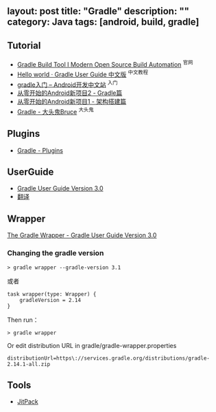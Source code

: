 layout: post
title: "Gradle"
description: ""
category: Java
tags: [android, build, gradle]
---

## Tutorial

- [Gradle Build Tool I Modern Open Source Build Automation](https://gradle.org/)  <sup>官网</sup>
- [Hello world · Gradle User Guide 中文版](https://dongchuan.gitbooks.io/gradle-user-guide-/content/build_script_basics/hello_world.html) <sup>中文教程</sup>
- [gradle入门 – Android开发中文站](http://www.androidchina.net/2155.html) <sup>入门</sup>
- [从零开始的Android新项目2 - Gradle篇](http://blog.zhaiyifan.cn/2016/03/14/android-new-project-from-0-p2/)
- [从零开始的Android新项目1 - 架构搭建篇](http://blog.zhaiyifan.cn/2016/03/14/android-new-project-from-0-p1/)
- [Gradle - 大头鬼Bruce](http://blog.csdn.net/lzyzsd/article/category/2795779) <sup>大头鬼</sup>

## Plugins

- [Gradle - Plugins](https://plugins.gradle.org/)

## UserGuide

- [Gradle User Guide Version 3.0](https://docs.gradle.org/current/userguide/userguide.html)
- [翻译](http://avatarqing.github.io/Gradle-Plugin-User-Guide-Chinese-Verision/) 

## Wrapper

[The Gradle Wrapper - Gradle User Guide Version 3.0](https://docs.gradle.org/current/userguide/gradle_wrapper.html)

### Changing the gradle version

```
> gradle wrapper --gradle-version 3.1
```

或者

```
task wrapper(type: Wrapper) {
    gradleVersion = 2.14
}
```

Then run：

    > gradle wrapper

Or edit distribution URL in gradle/gradle-wrapper.properties

```
distributionUrl=https\://services.gradle.org/distributions/gradle-2.14.1-all.zip
```


## Tools

- [JitPack](https://jitpack.io)